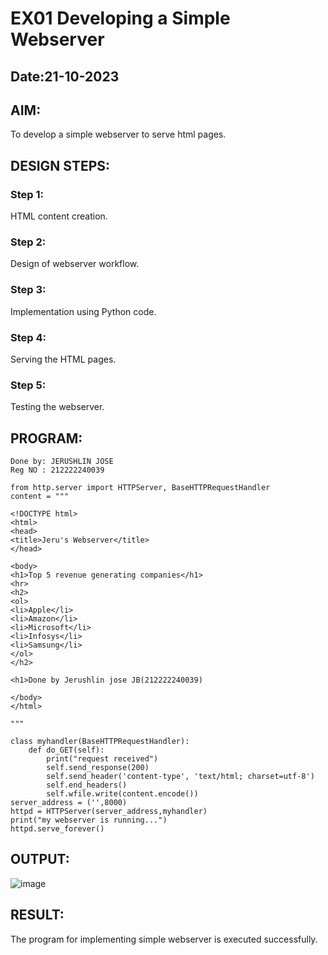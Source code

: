 # EX01 Developing a Simple Webserver
## Date:21-10-2023

## AIM:
To develop a simple webserver to serve html pages.

## DESIGN STEPS:
### Step 1: 
HTML content creation.

### Step 2:
Design of webserver workflow.

### Step 3:
Implementation using Python code.

### Step 4:
Serving the HTML pages.

### Step 5:
Testing the webserver.

## PROGRAM:

```
Done by: JERUSHLIN JOSE
Reg NO : 212222240039

from http.server import HTTPServer, BaseHTTPRequestHandler
content = """

<!DOCTYPE html>
<html>
<head>
<title>Jeru's Webserver</title>
</head>

<body>
<h1>Top 5 revenue generating companies</h1>
<hr>
<h2>
<ol>
<li>Apple</li>
<li>Amazon</li>
<li>Microsoft</li>
<li>Infosys</li>
<li>Samsung</li>
</ol>
</h2>   

<h1>Done by Jerushlin jose JB(212222240039)

</body>
</html>

"""

class myhandler(BaseHTTPRequestHandler):
    def do_GET(self):
        print("request received")
        self.send_response(200)
        self.send_header('content-type', 'text/html; charset=utf-8')
        self.end_headers()
        self.wfile.write(content.encode())
server_address = ('',8000)
httpd = HTTPServer(server_address,myhandler)
print("my webserver is running...")
httpd.serve_forever()
```
## OUTPUT:

![image](https://github.com/Jerushli/simplewebserver/assets/120041243/3107d737-26f6-4d5d-b773-2aa6f239ebe7)



## RESULT:
The program for implementing simple webserver is executed successfully.
